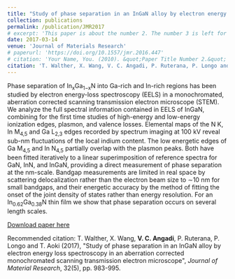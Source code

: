 ```yaml
---
title: "Study of phase separation in an InGaN alloy by electron energy loss spectroscopy in an aberration corrected monochromated scanning transmission electron microscope"
collection: publications
permalink: /publication/JMR2017
# excerpt: 'This paper is about the number 2. The number 3 is left for future work.'
date: 2017-03-14
venue: 'Journal of Materials Research'
# paperurl: 'https://doi.org/10.1557/jmr.2016.447'
# citation: 'Your Name, You. (2010). &quot;Paper Title Number 2.&quot; <i>Journal of Materials Research</i>. 1(2).'
citation: 'T. Walther, X. Wang, V. C. Angadi, P. Ruterana, P. Longo and T. Aoki (2017), &quot;Study of phase separation in an InGaN alloy by electron energy loss spectroscopy in an aberration corrected monochromated scanning transmission electron microscope&quot;, <i>Journal of Material Research</i>, 32(5), pp. 983-995.'
---
```

Phase separation of In<sub>x</sub>Ga<sub>1−x</sub>N into Ga-rich and In-rich regions has been studied by electron energy-loss spectroscopy (EELS) in a monochromated, aberration corrected scanning transmission electron microscope (STEM). We analyze the full spectral information contained in EELS of InGaN, combining for the first time studies of high-energy and low-energy ionization edges, plasmon, and valence losses. Elemental maps of the N K, In M<sub>4,5</sub> and Ga L<sub>2,3</sub> edges recorded by spectrum imaging at 100 kV reveal sub-nm fluctuations of the local indium content. The low energetic edges of Ga M<sub>4,5</sub> and In N<sub>4,5</sub> partially overlap with the plasmon peaks. Both have been fitted iteratively to a linear superimposition of reference spectra for GaN, InN, and InGaN, providing a direct measurement of phase separation at the nm-scale. Bandgap measurements are limited in real space by scattering delocalization rather than the electron beam size to ∼10 nm for small bandgaps, and their energetic accuracy by the method of fitting the onset of the joint density of states rather than energy resolution. For an In<sub>0.62</sub>Ga<sub>0.38</sub>N thin film we show that phase separation occurs on several length scales.

[Download paper here](https://doi.org/10.1557/jmr.2016.447)

Recommended citation: T. Walther, X. Wang, **V. C. Angadi**, P. Ruterana, P. Longo and T. Aoki (2017), &quot;Study of phase separation in an InGaN alloy by electron energy loss spectroscopy in an aberration corrected monochromated scanning transmission electron microscope&quot;, <i>Journal of Material Research</i>, 32(5), pp. 983-995.